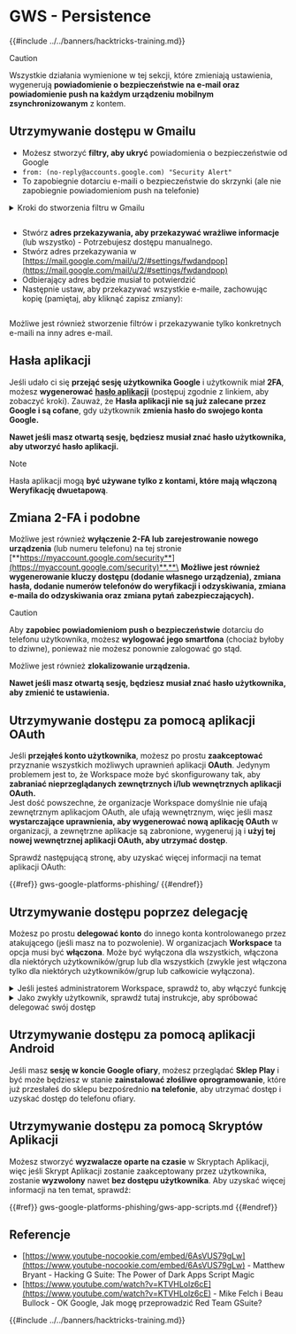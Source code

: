 # GWS - Persistence

{{#include ../../banners/hacktricks-training.md}}

> [!CAUTION]
> Wszystkie działania wymienione w tej sekcji, które zmieniają ustawienia, wygenerują **powiadomienie o bezpieczeństwie na e-mail oraz powiadomienie push na każdym urządzeniu mobilnym zsynchronizowanym** z kontem.

## **Utrzymywanie dostępu w Gmailu**

- Możesz stworzyć **filtry, aby ukryć** powiadomienia o bezpieczeństwie od Google
- `from: (no-reply@accounts.google.com) "Security Alert"`
- To zapobiegnie dotarciu e-maili o bezpieczeństwie do skrzynki (ale nie zapobiegnie powiadomieniom push na telefonie)

<details>

<summary>Kroki do stworzenia filtru w Gmailu</summary>

(Instrukcje [**tutaj**](https://support.google.com/mail/answer/6579))

1. Otwórz [Gmail](https://mail.google.com/).
2. W polu wyszukiwania na górze kliknij Pokaż opcje wyszukiwania ![photos tune](https://lh3.googleusercontent.com/cD6YR_YvqXqNKxrWn2NAWkV6tjJtg8vfvqijKT1_9zVCrl2sAx9jROKhLqiHo2ZDYTE=w36).
3. Wprowadź kryteria wyszukiwania. Jeśli chcesz sprawdzić, czy wyszukiwanie działa poprawnie, zobacz, jakie e-maile się pojawią, klikając **Szukaj**.
4. Na dole okna wyszukiwania kliknij **Utwórz filtr**.
5. Wybierz, co chciałbyś, aby filtr robił.
6. Kliknij **Utwórz filtr**.

Sprawdź swoje aktualne filtry (aby je usunąć) w [https://mail.google.com/mail/u/0/#settings/filters](https://mail.google.com/mail/u/0/#settings/filters)

</details>

<figure><img src="../../images/image (331).png" alt=""><figcaption></figcaption></figure>

- Stwórz **adres przekazywania, aby przekazywać wrażliwe informacje** (lub wszystko) - Potrzebujesz dostępu manualnego.
- Stwórz adres przekazywania w [https://mail.google.com/mail/u/2/#settings/fwdandpop](https://mail.google.com/mail/u/2/#settings/fwdandpop)
- Odbierający adres będzie musiał to potwierdzić
- Następnie ustaw, aby przekazywać wszystkie e-maile, zachowując kopię (pamiętaj, aby kliknąć zapisz zmiany):

<figure><img src="../../images/image (332).png" alt=""><figcaption></figcaption></figure>

Możliwe jest również stworzenie filtrów i przekazywanie tylko konkretnych e-maili na inny adres e-mail.

## Hasła aplikacji

Jeśli udało ci się **przejąć sesję użytkownika Google** i użytkownik miał **2FA**, możesz **wygenerować** [**hasło aplikacji**](https://support.google.com/accounts/answer/185833?hl=en) (postępuj zgodnie z linkiem, aby zobaczyć kroki). Zauważ, że **Hasła aplikacji nie są już zalecane przez Google i są cofane**, gdy użytkownik **zmienia hasło do swojego konta Google.**

**Nawet jeśli masz otwartą sesję, będziesz musiał znać hasło użytkownika, aby utworzyć hasło aplikacji.**

> [!NOTE]
> Hasła aplikacji mogą **być używane tylko z kontami, które mają włączoną Weryfikację dwuetapową**.

## Zmiana 2-FA i podobne

Możliwe jest również **wyłączenie 2-FA lub zarejestrowanie nowego urządzenia** (lub numeru telefonu) na tej stronie [**https://myaccount.google.com/security**](https://myaccount.google.com/security)**.**\
**Możliwe jest również wygenerowanie kluczy dostępu (dodanie własnego urządzenia), zmiana hasła, dodanie numerów telefonów do weryfikacji i odzyskiwania, zmiana e-maila do odzyskiwania oraz zmiana pytań zabezpieczających).**

> [!CAUTION]
> Aby **zapobiec powiadomieniom push o bezpieczeństwie** dotarciu do telefonu użytkownika, możesz **wylogować jego smartfona** (chociaż byłoby to dziwne), ponieważ nie możesz ponownie zalogować go stąd.
>
> Możliwe jest również **zlokalizowanie urządzenia.**

**Nawet jeśli masz otwartą sesję, będziesz musiał znać hasło użytkownika, aby zmienić te ustawienia.**

## Utrzymywanie dostępu za pomocą aplikacji OAuth

Jeśli **przejąłeś konto użytkownika**, możesz po prostu **zaakceptować** przyznanie wszystkich możliwych uprawnień aplikacji **OAuth**. Jedynym problemem jest to, że Workspace może być skonfigurowany tak, aby **zabraniać nieprzeglądanych zewnętrznych i/lub wewnętrznych aplikacji OAuth.**\
Jest dość powszechne, że organizacje Workspace domyślnie nie ufają zewnętrznym aplikacjom OAuth, ale ufają wewnętrznym, więc jeśli masz **wystarczające uprawnienia, aby wygenerować nową aplikację OAuth** w organizacji, a zewnętrzne aplikacje są zabronione, wygeneruj ją i **użyj tej nowej wewnętrznej aplikacji OAuth, aby utrzymać dostęp**.

Sprawdź następującą stronę, aby uzyskać więcej informacji na temat aplikacji OAuth:

{{#ref}}
gws-google-platforms-phishing/
{{#endref}}

## Utrzymywanie dostępu poprzez delegację

Możesz po prostu **delegować konto** do innego konta kontrolowanego przez atakującego (jeśli masz na to pozwolenie). W organizacjach **Workspace** ta opcja musi być **włączona**. Może być wyłączona dla wszystkich, włączona dla niektórych użytkowników/grup lub dla wszystkich (zwykle jest włączona tylko dla niektórych użytkowników/grup lub całkowicie wyłączona).

<details>

<summary>Jeśli jesteś administratorem Workspace, sprawdź to, aby włączyć funkcję</summary>

(Informacje [skopiowane z dokumentacji](https://support.google.com/a/answer/7223765))

Jako administrator swojej organizacji (na przykład w pracy lub szkole) kontrolujesz, czy użytkownicy mogą delegować dostęp do swojego konta Gmail. Możesz pozwolić wszystkim na opcję delegowania swojego konta. Lub tylko pozwolić osobom w niektórych działach na ustawienie delegacji. Na przykład możesz:

- Dodać asystenta administracyjnego jako delegata na swoim koncie Gmail, aby mógł czytać i wysyłać e-maile w twoim imieniu.
- Dodać grupę, taką jak twój dział sprzedaży, w Grupach jako delegata, aby dać wszystkim dostęp do jednego konta Gmail.

Użytkownicy mogą delegować dostęp tylko do innego użytkownika w tej samej organizacji, niezależnie od ich domeny lub jednostki organizacyjnej.

#### Limity i ograniczenia delegacji

- **Zezwól użytkownikom na przyznanie dostępu do swojej skrzynki pocztowej grupie Google**: Aby użyć tej opcji, musi być włączona dla OU delegowanego konta i dla każdego członka grupy OU. Członkowie grupy, którzy należą do OU bez tej opcji włączonej, nie mogą uzyskać dostępu do delegowanego konta.
- Przy typowym użyciu 40 delegowanych użytkowników może uzyskać dostęp do konta Gmail w tym samym czasie. Powyższe średnie użycie przez jednego lub więcej delegatów może zmniejszyć tę liczbę.
- Zautomatyzowane procesy, które często uzyskują dostęp do Gmaila, mogą również zmniejszyć liczbę delegatów, którzy mogą uzyskać dostęp do konta w tym samym czasie. Procesy te obejmują API lub rozszerzenia przeglądarki, które często uzyskują dostęp do Gmaila.
- Jedno konto Gmail obsługuje do 1 000 unikalnych delegatów. Grupa w Grupach liczy się jako jeden delegat w kierunku limitu.
- Delegacja nie zwiększa limitów dla konta Gmail. Konta Gmail z delegowanymi użytkownikami mają standardowe limity i zasady konta Gmail. Aby uzyskać szczegóły, odwiedź [Limity i zasady Gmaila](https://support.google.com/a/topic/28609).

#### Krok 1: Włącz delegację Gmaila dla swoich użytkowników

**Zanim zaczniesz:** Aby zastosować ustawienie dla niektórych użytkowników, umieść ich konta w [jednostce organizacyjnej](https://support.google.com/a/topic/1227584).

1.  [Zaloguj się](https://admin.google.com/) do swojego [konsoli administracyjnej Google](https://support.google.com/a/answer/182076).

Zaloguj się używając _konta administratora_, a nie swojego aktualnego konta CarlosPolop@gmail.com

2.  W konsoli administracyjnej przejdź do Menu ![](https://storage.googleapis.com/support-kms-prod/JxKYG9DqcsormHflJJ8Z8bHuyVI5YheC0lAp)![a następnie](https://storage.googleapis.com/support-kms-prod/Th2Tx0uwPMOhsMPn7nRXMUo3vs6J0pto2DTn)![](https://storage.googleapis.com/support-kms-prod/ocGtUSENh4QebLpvZcmLcNRZyaTBcolMRSyl) **Aplikacje**![a następnie](https://storage.googleapis.com/support-kms-prod/Th2Tx0uwPMOhsMPn7nRXMUo3vs6J0pto2DTn)**Google Workspace**![a następnie](https://storage.googleapis.com/support-kms-prod/Th2Tx0uwPMOhsMPn7nRXMUo3vs6J0pto2DTn)**Gmail**![a następnie](https://storage.googleapis.com/support-kms-prod/Th2Tx0uwPMOhsMPn7nRXMUo3vs6J0pto2DTn)**Ustawienia użytkownika**.
3.  Aby zastosować ustawienie dla wszystkich, pozostaw wybraną jednostkę organizacyjną na górze. W przeciwnym razie wybierz podrzędną [jednostkę organizacyjną](https://support.google.com/a/topic/1227584).
4.  Kliknij **Delegacja poczty**.
5.  Zaznacz pole **Zezwól użytkownikom na delegowanie dostępu do swojej skrzynki pocztowej innym użytkownikom w domenie**.
6.  (Opcjonalnie) Aby pozwolić użytkownikom określić, jakie informacje o nadawcy są zawarte w delegowanych wiadomościach wysyłanych z ich konta, zaznacz pole **Zezwól użytkownikom na dostosowanie tego ustawienia**.
7.  Wybierz opcję dla domyślnych informacji o nadawcy, które są zawarte w wiadomościach wysyłanych przez delegatów:
- **Pokaż właściciela konta i delegata, który wysłał e-mail**—Wiadomości zawierają adresy e-mail właściciela konta Gmail i delegata.
- **Pokaż tylko właściciela konta**—Wiadomości zawierają adres e-mail tylko właściciela konta Gmail. Adres e-mail delegata nie jest zawarty.
8.  (Opcjonalnie) Aby pozwolić użytkownikom dodać grupę w Grupach jako delegata, zaznacz pole **Zezwól użytkownikom na przyznanie dostępu do swojej skrzynki pocztowej grupie Google**.
9.  Kliknij **Zapisz**. Jeśli skonfigurowałeś podrzędną jednostkę organizacyjną, możesz być w stanie **Dziedziczyć** lub **Nadpisać** ustawienia jednostki organizacyjnej nadrzędnej.
10. (Opcjonalnie) Aby włączyć delegację Gmaila dla innych jednostek organizacyjnych, powtórz kroki 3–9.

Zmiany mogą zająć do 24 godzin, ale zazwyczaj zachodzą szybciej. [Dowiedz się więcej](https://support.google.com/a/answer/7514107)

#### Krok 2: Niech użytkownicy skonfigurują delegatów dla swoich kont

Po włączeniu delegacji użytkownicy przechodzą do ustawień Gmaila, aby przypisać delegatów. Delegaci mogą następnie czytać, wysyłać i odbierać wiadomości w imieniu użytkownika.

Aby uzyskać szczegóły, skieruj użytkowników do [Delegowanie i współpraca w e-mailu](https://support.google.com/a/users/answer/138350).

</details>

<details>

<summary>Jako zwykły użytkownik, sprawdź tutaj instrukcje, aby spróbować delegować swój dostęp</summary>

(Informacje skopiowane [**z dokumentacji**](https://support.google.com/mail/answer/138350))

Możesz dodać do 10 delegatów.

Jeśli korzystasz z Gmaila przez swoją pracę, szkołę lub inną organizację:

- Możesz dodać do 1000 delegatów w swojej organizacji.
- Przy typowym użyciu 40 delegatów może uzyskać dostęp do konta Gmail w tym samym czasie.
- Jeśli korzystasz z zautomatyzowanych procesów, takich jak API lub rozszerzenia przeglądarki, kilku delegatów może uzyskać dostęp do konta Gmail w tym samym czasie.

1. Na swoim komputerze otwórz [Gmail](https://mail.google.com/). Nie możesz dodać delegatów z aplikacji Gmail.
2. W prawym górnym rogu kliknij Ustawienia ![Settings](https://lh3.googleusercontent.com/p3J-ZSPOLtuBBR_ofWTFDfdgAYQgi8mR5c76ie8XQ2wjegk7-yyU5zdRVHKybQgUlQ=w36-h36) ![a następnie](https://lh3.googleusercontent.com/3_l97rr0GvhSP2XV5OoCkV2ZDTIisAOczrSdzNCBxhIKWrjXjHucxNwocghoUa39gw=w36-h36) **Zobacz wszystkie ustawienia**.
3. Kliknij zakładkę **Konta i import** lub **Konta**.
4. W sekcji "Przyznaj dostęp do swojego konta" kliknij **Dodaj inne konto**. Jeśli korzystasz z Gmaila przez swoją pracę lub szkołę, twoja organizacja może ograniczyć delegację e-maili. Jeśli nie widzisz tego ustawienia, skontaktuj się z administratorem.
- Jeśli nie widzisz Przyznaj dostęp do swojego konta, to jest to ograniczone.
5. Wprowadź adres e-mail osoby, którą chcesz dodać. Jeśli korzystasz z Gmaila przez swoją pracę, szkołę lub inną organizację, a twój administrator na to pozwala, możesz wprowadzić adres e-mail grupy. Ta grupa musi mieć tę samą domenę co twoja organizacja. Zewnętrzni członkowie grupy nie mają dostępu do delegacji.\
\
**Ważne:** Jeśli konto, które delegujesz, jest nowym kontem lub hasło zostało zresetowane, administrator musi wyłączyć wymóg zmiany hasła przy pierwszym logowaniu.

- [Dowiedz się, jak administrator może utworzyć użytkownika](https://support.google.com/a/answer/33310).
- [Dowiedz się, jak administrator może zresetować hasła](https://support.google.com/a/answer/33319).

6. Kliknij **Następny krok** ![a następnie](https://lh3.googleusercontent.com/QbWcYKta5vh_4-OgUeFmK-JOB0YgLLoGh69P478nE6mKdfpWQniiBabjF7FVoCVXI0g=h36) **Wyślij e-mail, aby przyznać dostęp**.

Osoba, którą dodałeś, otrzyma e-mail z prośbą o potwierdzenie. Zaproszenie wygasa po tygodniu.

Jeśli dodałeś grupę, wszyscy członkowie grupy staną się delegatami bez konieczności potwierdzania.

Uwaga: Może zająć do 24 godzin, aby delegacja zaczęła obowiązywać.

</details>

## Utrzymywanie dostępu za pomocą aplikacji Android

Jeśli masz **sesję w koncie Google ofiary**, możesz przeglądać **Sklep Play** i być może będziesz w stanie **zainstalować złośliwe oprogramowanie**, które już przesłałeś do sklepu bezpośrednio **na telefonie**, aby utrzymać dostęp i uzyskać dostęp do telefonu ofiary.

## **Utrzymywanie dostępu za pomocą** Skryptów Aplikacji

Możesz stworzyć **wyzwalacze oparte na czasie** w Skryptach Aplikacji, więc jeśli Skrypt Aplikacji zostanie zaakceptowany przez użytkownika, zostanie **wyzwolony** nawet **bez dostępu użytkownika**. Aby uzyskać więcej informacji na ten temat, sprawdź:

{{#ref}}
gws-google-platforms-phishing/gws-app-scripts.md
{{#endref}}

## Referencje

- [https://www.youtube-nocookie.com/embed/6AsVUS79gLw](https://www.youtube-nocookie.com/embed/6AsVUS79gLw) - Matthew Bryant - Hacking G Suite: The Power of Dark Apps Script Magic
- [https://www.youtube.com/watch?v=KTVHLolz6cE](https://www.youtube.com/watch?v=KTVHLolz6cE) - Mike Felch i Beau Bullock - OK Google, Jak mogę przeprowadzić Red Team GSuite?

{{#include ../../banners/hacktricks-training.md}}
